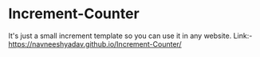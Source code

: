 # Increment-Counter
It's just a small increment template so you can use it in any website.
Link:-https://navneeshyadav.github.io/Increment-Counter/
